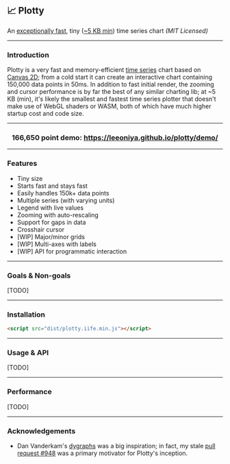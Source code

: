 ## 📈 Plotty

An [exceptionally fast](#performance), tiny ([~5 KB min](https://github.com/leeoniya/plotty/tree/master/dist/plotty.iife.min.js)) time series chart _(MIT Licensed)_

---
### Introduction

Plotty is a very fast and memory-efficient [time series](https://en.wikipedia.org/wiki/Time_series) chart based on [Canvas 2D](https://developer.mozilla.org/en-US/docs/Web/API/CanvasRenderingContext2D); from a cold start it can create an interactive chart containing 150,000 data points in 50ms. In addition to fast initial render, the zooming and cursor performance is by far the best of any similar charting lib; at ~5 KB (min), it's likely the smallest and fastest time series plotter that doesn't make use of WebGL shaders or WASM, both of which have much higher startup cost and code size.

---
<h3 align="center">166,650 point demo: <a href="https://leeoniya.github.io/plotty/demo/">https://leeoniya.github.io/plotty/demo/</a></h3>

---
### Features

- Tiny size
- Starts fast and stays fast
- Easily handles 150k+ data points
- Multiple series (with varying units)
- Legend with live values
- Zooming with auto-rescaling
- Support for gaps in data
- Crosshair cursor
- [WIP] Major/minor grids
- [WIP] Multi-axes with labels
- [WIP] API for programmatic interaction

---
### Goals & Non-goals

[TODO]

---
### Installation

```html
<script src="dist/plotty.iife.min.js"></script>
```

---
### Usage & API

[TODO]

---
### Performance

[TODO]

---
### Acknowledgements

- Dan Vanderkam's [dygraphs](https://github.com/danvk/dygraphs) was a big inspiration; in fact, my stale [pull request #948](https://github.com/danvk/dygraphs/pull/948) was a primary motivator for Plotty's inception.